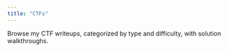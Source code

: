 ```yaml
---
title: "CTFs"
---
```


Browse my CTF writeups, categorized by type and difficulty, with solution walkthroughs.
